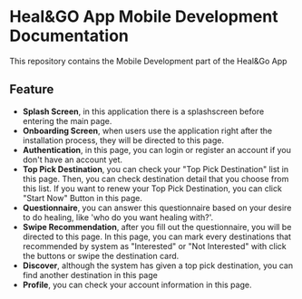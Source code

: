 # Heal&GO App Mobile Development Documentation
This repository contains the Mobile Development part of the Heal&Go App

## Feature
- **Splash Screen**, in this application there is a splashscreen before entering the main page.
- **Onboarding Screen**, when users use the application right after the installation process, they will be directed to this page.
- **Authentication**, in this page, you can login or register an account if you don't have an account yet.
- **Top Pick Destination**, you can check your "Top Pick Destination" list in this page. Then, you can check destination detail that you choose from this list. If you want to renew your Top Pick Destination, you can click "Start Now" Button in this page.
- **Questionnaire**, you can answer this questionnaire based on your desire to do healing, like 'who do you want healing with?'.
- **Swipe Recommendation**, after you fill out the questionnaire, you will be directed to this page. In this page, you can mark every destinations that recommended by system as "Interested" or "Not Interested" with click the buttons or swipe the destination card.
- **Discover**, although the system has given a top pick destination, you can find another destination in this page
- **Profile**, you can check your account information in this page.
